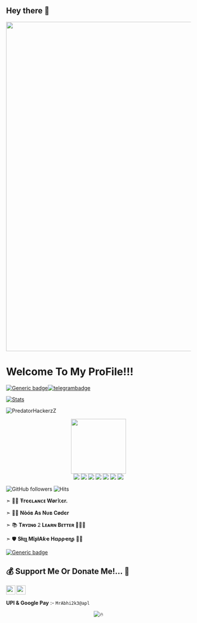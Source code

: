 <h2>Hey there 👋</h2>

<img src="https://github.com/PredatorHackerzZ/PredatorHackerzZ/blob/main/Profile/HelpLessBoi.gif" width="900px">

# Welcome To My ProFile!!!

[![Generic badge](https://img.shields.io/badge/REACH-ME-@<COLOR>.svg)](https://github.com/PredatorHackerzZ)[![telegrambadge](https://img.shields.io/badge/Pʀᴇᴅᴀᴛᴏʀ-30302f?style=flat&logo=telegram)](https://telegram.dog/PredatorHackerzZ)

[![Stats](https://github-readme-stats.vercel.app/api?username=PredatorHackerzZ&hide=prs&count_private=true&show_icons=true&theme=algolia)](https://github.com/anuraghazra/github-readme-stats)
<p align="left"> <img src="https://komarev.com/ghpvc/?username=PredatorHackerzZ&label=Profile%20Views&color=0e75b6&style=flat" alt="PredatorHackerzZ" /> </p>

<p align="middle">
<img src="https://telegra.ph/file/19567db62ee526ea1eaf7.jpg" width="150" height="150"><br>
<img src="https://badgen.net/badge/Name/PredatorHackerzZ/FF33FF?icon=awesome&labelColor=0080FF"></a>
<img src="https://badgen.net/badge/Skills/python/Red?icon=terminal&labelColor=blue"></a>
<a href="https://github.com/PredatorHackerzZ"><img src="https://badgen.net/badge/Follow%20on%20/GitHub/80FF00?icon=github&labelColor=Green"></a>
<a href="https://youtu.be/scjlb-TACyQ"><img src="https://img.shields.io/badge/YouTube-Channel-FF3333.svg?logo=youtube&logoColor=FF3333"></a>
<a href="https://twitter.com/Cod3sofAbhi"><img src="https://img.shields.io/badge/Twitter-Follow%20on%20Twitter-informational.svg?logo=twitter"></a>
<a href="https://facebook.com/Abhishek.modi.58173000"><img src="https://img.shields.io/badge/Facebook-Follow%20on%20Facebook-blue.svg?logo=facebook"></a>
<a href="https://www.instagram.com/Cod3sofAbhi"><img src="https://img.shields.io/badge/Instagram-Follow%20on%20Instagram-important.svg?logo=instagram"></a>

![GitHub followers](https://img.shields.io/github/followers/PredatorHackerzZ?style=social)     ![Hits](https://hits.seeyoufarm.com/api/count/incr/badge.svg?url=https://github.com/PredatorHackerzZ/)

➣ 👨‍💼 <b>Ŧгєєʟᴀɴᴄᴇ Wøг𝚔єr.</b>

➣ 👨‍💻 <b>Nòóв As Nᴜʙ Cødєr</b>

➣ 📚 <b>Tʀʏɪɴɢ 𝟸 Lᴇᴀʀɴ Bᴇᴛᴛᴇʀ </b> 🚶🏻‍♂️

➣ 🛡 <b>Sƚιʅʅ MîʂƚΑƙҽ Hαρρҽɳʂ</b> 🤷‍♂️

[![Generic badge](https://img.shields.io/badge/AnyDoubts.ping-@TeleRoidGroup-RED.svg)](https://telegram.dog/TeleRoid14)

## 💰 Support Me Or Donate Me!... 💎

<a href="https://ko-fi.com/Abhishekkumarin47" class="padded"><img height="30" style="border:0px;height:25px;" align="left" alt="predatorHackerzZ" src="https://az743702.vo.msecnd.net/cdn/kofi3.png?v=0" /></a>

<a href="https://paypal.me/AbhishekKumarIN47" class="padded"><img height="30" style="border:0px;height:25px;" align="centre" alt="predatorHackerzZ" src="https://cdn.rawgit.com/twolfson/paypal-github-button/1.0.0/dist/button.svg" /></a>

**UPI & Google Pay** :- ```MrAbhi2k3@apl```

<div align="center">

![🔥](https://github-readme-stats.vercel.app/api/top-langs/?username=PredatorHackerzZ&theme=github_dark&custom_title=ــــــــــــــــــہہـ٨ـہہـ٨ـﮩـــ&layout=compact&hide_border=false)  

</div>
